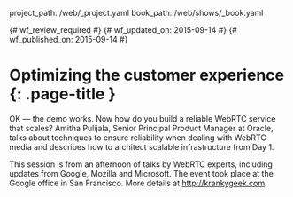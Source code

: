 project_path: /web/_project.yaml
book_path: /web/shows/_book.yaml

{# wf_review_required #}
{# wf_updated_on: 2015-09-14 #}
{# wf_published_on: 2015-09-14 #}

# Optimizing the customer experience {: .page-title }
OK — the demo works. Now how do you build a reliable WebRTC service that scales? Amitha Pulijala, Senior Principal Product Manager at Oracle, talks about techniques to ensure reliability when dealing with WebRTC media and describes how to architect scalable infrastructure from Day 1.

This session is from an afternoon of talks by WebRTC experts, including updates from Google, Mozilla and Microsoft. The event took place at the Google office in San Francisco. More details at http://krankygeek.com.
